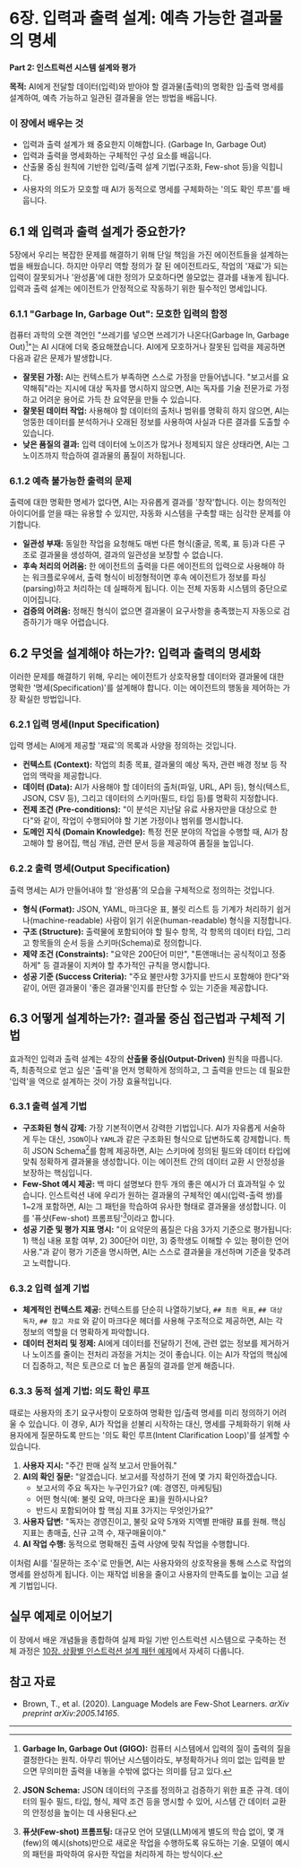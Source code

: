 # 6장. 입력과 출력 설계: 예측 가능한 결과물의 명세

**Part 2: 인스트럭션 시스템 설계와 평가**

**목적:** AI에게 전달할 데이터(입력)와 받아야 할 결과물(출력)의 명확한 입·출력 명세를 설계하여, 예측 가능하고 일관된 결과물을 얻는 방법을 배웁니다.

### 이 장에서 배우는 것
- 입력과 출력 설계가 왜 중요한지 이해합니다. (Garbage In, Garbage Out)
- 입력과 출력을 명세화하는 구체적인 구성 요소를 배웁니다.
- 산출물 중심 원칙에 기반한 입력/출력 설계 기법(구조화, Few-shot 등)을 익힙니다.
- 사용자의 의도가 모호할 때 AI가 동적으로 명세를 구체화하는 '의도 확인 루프'를 배웁니다.

## 6.1 왜 입력과 출력 설계가 중요한가?

5장에서 우리는 복잡한 문제를 해결하기 위해 단일 책임을 가진 에이전트들을 설계하는 법을 배웠습니다. 하지만 아무리 역할 정의가 잘 된 에이전트라도, 작업의 '재료'가 되는 입력이 잘못되거나 '완성품'에 대한 정의가 모호하다면 쓸모없는 결과를 내놓게 됩니다. 입력과 출력 설계는 에이전트가 안정적으로 작동하기 위한 필수적인 명세입니다.

### 6.1.1 "Garbage In, Garbage Out": 모호한 입력의 함정

컴퓨터 과학의 오랜 격언인 "쓰레기를 넣으면 쓰레기가 나온다(Garbage In, Garbage Out)[^1]"는 AI 시대에 더욱 중요해졌습니다. AI에게 모호하거나 잘못된 입력을 제공하면 다음과 같은 문제가 발생합니다.

- **잘못된 가정:** AI는 컨텍스트가 부족하면 스스로 가정을 만들어냅니다. "보고서를 요약해줘"라는 지시에 대상 독자를 명시하지 않으면, AI는 독자를 기술 전문가로 가정하고 어려운 용어로 가득 찬 요약문을 만들 수 있습니다.
- **잘못된 데이터 작업:** 사용해야 할 데이터의 출처나 범위를 명확히 하지 않으면, AI는 엉뚱한 데이터를 분석하거나 오래된 정보를 사용하여 사실과 다른 결과를 도출할 수 있습니다.
- **낮은 품질의 결과:** 입력 데이터에 노이즈가 많거나 정제되지 않은 상태라면, AI는 그 노이즈까지 학습하여 결과물의 품질이 저하됩니다.

### 6.1.2 예측 불가능한 출력의 문제

출력에 대한 명확한 명세가 없다면, AI는 자유롭게 결과를 '창작'합니다. 이는 창의적인 아이디어를 얻을 때는 유용할 수 있지만, 자동화 시스템을 구축할 때는 심각한 문제를 야기합니다.

- **일관성 부재:** 동일한 작업을 요청해도 매번 다른 형식(줄글, 목록, 표 등)과 다른 구조로 결과물을 생성하여, 결과의 일관성을 보장할 수 없습니다.
- **후속 처리의 어려움:** 한 에이전트의 출력을 다른 에이전트의 입력으로 사용해야 하는 워크플로우에서, 출력 형식이 비정형적이면 후속 에이전트가 정보를 파싱(parsing)하고 처리하는 데 실패하게 됩니다. 이는 전체 자동화 시스템의 중단으로 이어집니다.
- **검증의 어려움:** 정해진 형식이 없으면 결과물이 요구사항을 충족했는지 자동으로 검증하기가 매우 어렵습니다.

## 6.2 무엇을 설계해야 하는가?: 입력과 출력의 명세화

이러한 문제를 해결하기 위해, 우리는 에이전트가 상호작용할 데이터와 결과물에 대한 명확한 '명세(Specification)'를 설계해야 합니다. 이는 에이전트의 행동을 제어하는 가장 확실한 방법입니다.

### 6.2.1 입력 명세(Input Specification)

입력 명세는 AI에게 제공할 '재료'의 목록과 사양을 정의하는 것입니다.

- **컨텍스트 (Context):** 작업의 최종 목표, 결과물의 예상 독자, 관련 배경 정보 등 작업의 맥락을 제공합니다.
- **데이터 (Data):** AI가 사용해야 할 데이터의 출처(파일, URL, API 등), 형식(텍스트, JSON, CSV 등), 그리고 데이터의 스키마(필드, 타입 등)를 명확히 지정합니다.
- **전제 조건 (Pre-conditions):** "이 분석은 지난달 유료 사용자만을 대상으로 한다"와 같이, 작업이 수행되어야 할 기본 가정이나 범위를 명시합니다.
- **도메인 지식 (Domain Knowledge):** 특정 전문 분야의 작업을 수행할 때, AI가 참고해야 할 용어집, 핵심 개념, 관련 문서 등을 제공하여 품질을 높입니다.

### 6.2.2 출력 명세(Output Specification)

출력 명세는 AI가 만들어내야 할 '완성품'의 모습을 구체적으로 정의하는 것입니다.

- **형식 (Format):** JSON, YAML, 마크다운 표, 불릿 리스트 등 기계가 처리하기 쉽거나(machine-readable) 사람이 읽기 쉬운(human-readable) 형식을 지정합니다.
- **구조 (Structure):** 출력물에 포함되어야 할 필수 항목, 각 항목의 데이터 타입, 그리고 항목들의 순서 등을 스키마(Schema)로 정의합니다.
- **제약 조건 (Constraints):** "요약은 200단어 미만", "톤앤매너는 공식적이고 정중하게" 등 결과물이 지켜야 할 추가적인 규칙을 명시합니다.
- **성공 기준 (Success Criteria):** "주요 불만사항 3가지를 반드시 포함해야 한다"와 같이, 어떤 결과물이 '좋은 결과물'인지를 판단할 수 있는 기준을 제공합니다.

## 6.3 어떻게 설계하는가?: 결과물 중심 접근법과 구체적 기법

효과적인 입력과 출력 설계는 4장의 **산출물 중심(Output-Driven)** 원칙을 따릅니다. 즉, 최종적으로 얻고 싶은 '출력'을 먼저 명확하게 정의하고, 그 출력을 만드는 데 필요한 '입력'을 역으로 설계하는 것이 가장 효율적입니다.

### 6.3.1 출력 설계 기법

- **구조화된 형식 강제:** 가장 기본적이면서 강력한 기법입니다. AI가 자유롭게 서술하게 두는 대신, `JSON`이나 `YAML`과 같은 구조화된 형식으로 답변하도록 강제합니다. 특히 JSON Schema[^2]를 함께 제공하면, AI는 스키마에 정의된 필드와 데이터 타입에 맞춰 정확하게 결과물을 생성합니다. 이는 에이전트 간의 데이터 교환 시 안정성을 보장하는 핵심입니다.
- **Few-Shot 예시 제공:** 백 마디 설명보다 한두 개의 좋은 예시가 더 효과적일 수 있습니다. 인스트럭션 내에 우리가 원하는 결과물의 구체적인 예시(입력-출력 쌍)를 1~2개 포함하면, AI는 그 패턴을 학습하여 유사한 형태로 결과물을 생성합니다. 이를 '퓨샷(Few-shot) 프롬프팅'[^3]이라고 합니다.
- **성공 기준 및 평가 지표 명시:** "이 요약문의 품질은 다음 3가지 기준으로 평가됩니다: 1) 핵심 내용 포함 여부, 2) 300단어 미만, 3) 중학생도 이해할 수 있는 평이한 언어 사용."과 같이 평가 기준을 명시하면, AI는 스스로 결과물을 개선하며 기준을 맞추려고 노력합니다.

### 6.3.2 입력 설계 기법

- **체계적인 컨텍스트 제공:** 컨텍스트를 단순히 나열하기보다, `## 최종 목표`, `## 대상 독자`, `## 참고 자료` 와 같이 마크다운 헤더를 사용해 구조적으로 제공하면, AI는 각 정보의 역할을 더 명확하게 파악합니다.
- **데이터 전처리 및 정제:** AI에게 데이터를 전달하기 전에, 관련 없는 정보를 제거하거나 노이즈를 줄이는 전처리 과정을 거치는 것이 좋습니다. 이는 AI가 작업의 핵심에 더 집중하고, 적은 토큰으로 더 높은 품질의 결과를 얻게 해줍니다.

### 6.3.3 동적 설계 기법: 의도 확인 루프

때로는 사용자의 초기 요구사항이 모호하여 명확한 입/출력 명세를 미리 정의하기 어려울 수 있습니다. 이 경우, AI가 작업을 섣불리 시작하는 대신, 명세를 구체화하기 위해 사용자에게 질문하도록 만드는 '의도 확인 루프(Intent Clarification Loop)'를 설계할 수 있습니다.

1.  **사용자 지시:** "주간 판매 실적 보고서 만들어줘."
2.  **AI의 확인 질문:** "알겠습니다. 보고서를 작성하기 전에 몇 가지 확인하겠습니다.
    - 보고서의 주요 독자는 누구인가요? (예: 경영진, 마케팅팀)
    - 어떤 형식(예: 불릿 요약, 마크다운 표)을 원하시나요?
    - 반드시 포함되어야 할 핵심 지표 3가지는 무엇인가요?"
3.  **사용자 답변:** "독자는 경영진이고, 불릿 요약 5개와 지역별 판매량 표를 원해. 핵심 지표는 총매출, 신규 고객 수, 재구매율이야."
4.  **AI 작업 수행:** 동적으로 명확해진 출력 사양에 맞춰 작업을 수행합니다.

이처럼 AI를 '질문하는 조수'로 만들면, AI는 사용자와의 상호작용을 통해 스스로 작업의 명세를 완성하게 됩니다. 이는 재작업 비용을 줄이고 사용자의 만족도를 높이는 고급 설계 기법입니다.

## 실무 예제로 이어보기

이 장에서 배운 개념들을 종합하여 실제 파일 기반 인스트럭션 시스템으로 구축하는 전체 과정은 [10장. 상황별 인스트럭션 설계 패턴 예제](10-practical.md)에서 자세히 다룹니다.

## 참고 자료

- Brown, T., et al. (2020). Language Models are Few-Shot Learners. *arXiv preprint arXiv:2005.14165*.

---

[^1]: **Garbage In, Garbage Out (GIGO):** 컴퓨터 시스템에서 입력의 질이 출력의 질을 결정한다는 원칙. 아무리 뛰어난 시스템이라도, 부정확하거나 의미 없는 입력을 받으면 무의미한 출력을 내놓을 수밖에 없다는 의미를 담고 있다.

[^2]: **JSON Schema:** JSON 데이터의 구조를 정의하고 검증하기 위한 표준 규격. 데이터의 필수 필드, 타입, 형식, 제약 조건 등을 명시할 수 있어, 시스템 간 데이터 교환의 안정성을 높이는 데 사용된다.

[^3]: **퓨샷(Few-shot) 프롬프팅:** 대규모 언어 모델(LLM)에게 별도의 학습 없이, 몇 개(few)의 예시(shots)만으로 새로운 작업을 수행하도록 유도하는 기술. 모델이 예시의 패턴을 파악하여 유사한 작업을 처리하게 하는 방식이다.
